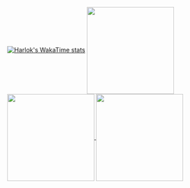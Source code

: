 [![Harlok's WakaTime stats](https://github-readme-stats.vercel.app/api/wakatime?username=ffflabs)](https://github.com/anuraghazra/github-readme-stats)
<a href="https://github.com/mithilreddy369?tab=repositories">
  <img height=200 align="center" src="https://github-readme-stats.vercel.app/api?username=mithilreddy369&show_icons=true&theme=radical" />
</a>
<a href="https://github.com/mithilreddy369?tab=repositories">
  <img height=200 align="center" src="https://github-readme-stats.vercel.app/api/top-langs?username=mithilreddy369&show_icons=true&theme=radical&layout=compact&langs_count=8&card_width=320" />
</a>
<a href="https://github.com/mithilreddy369?tab=repositories">
  <img height=200 align="center" src="[https://github-readme-stats.vercel.app/api/top-langs?username=mithilreddy369&theme=midnight-purple_icons&layout=compact&langs_count=8&card_width=320" />
</a>


